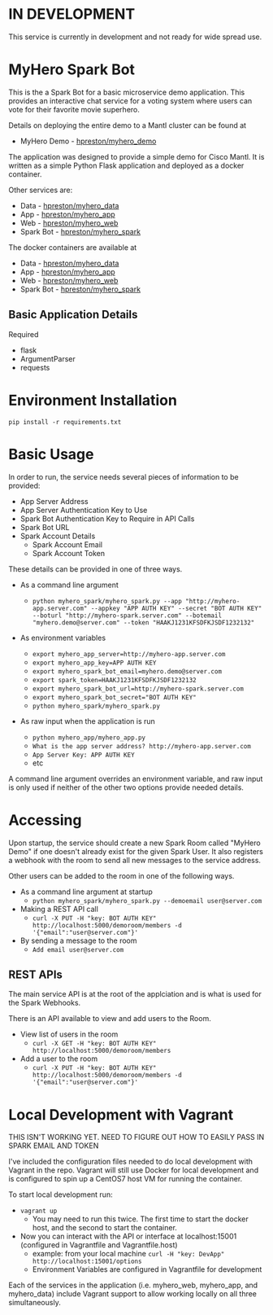 # IN DEVELOPMENT
This service is currently in development and not ready for wide spread use.

# MyHero Spark Bot

This is the a Spark Bot for a basic microservice demo application.
This provides an interactive chat service for a voting system where users can vote for their favorite movie superhero.

Details on deploying the entire demo to a Mantl cluster can be found at
* MyHero Demo - [hpreston/myhero_demo](https://github.com/hpreston/myhero_demo)

The application was designed to provide a simple demo for Cisco Mantl.  It is written as a simple Python Flask application and deployed as a docker container.

Other services are:
* Data - [hpreston/myhero_data](https://github.com/hpreston/myhero_data)
* App - [hpreston/myhero_app](https://github.com/hpreston/myhero_app)
* Web - [hpreston/myhero_web](https://github.com/hpreston/myhero_web)
* Spark Bot - [hpreston/myhero_spark](https://github.com/hpreston/myhero_spark)

The docker containers are available at
* Data - [hpreston/myhero_data](https://hub.docker.com/r/hpreston/myhero_data)
* App - [hpreston/myhero_app](https://hub.docker.com/r/hpreston/myhero_app)
* Web - [hpreston/myhero_web](https://hub.docker.com/r/hpreston/myhero_web)
* Spark Bot - [hpreston/myhero_spark](https://hub.docker.com/r/hpreston/myhero_spark)

## Basic Application Details

Required

* flask
* ArgumentParser
* requests

# Environment Installation

    pip install -r requirements.txt

# Basic Usage

In order to run, the service needs several pieces of information to be provided:
* App Server Address
* App Server Authentication Key to Use
* Spark Bot Authentication Key to Require in API Calls
* Spark Bot URL
* Spark Account Details
  * Spark Account Email
  * Spark Account Token

These details can be provided in one of three ways.
* As a command line argument
  - `python myhero_spark/myhero_spark.py --app "http://myhero-app.server.com" --appkey "APP AUTH KEY" --secret "BOT AUTH KEY"
  --boturl "http://myhero-spark.server.com" --botemail "myhero.demo@server.com" --token "HAAKJ1231KFSDFKJSDF1232132"`
* As environment variables
  - `export myhero_app_server=http://myhero-app.server.com`
  - `export myhero_app_key=APP AUTH KEY`
  - `export myhero_spark_bot_email=myhero.demo@server.com`
  - `export spark_token=HAAKJ1231KFSDFKJSDF1232132`
  - `export myhero_spark_bot_url=http://myhero-spark.server.com`
  - `export myhero_spark_bot_secret="BOT AUTH KEY"`
  - `python myhero_spark/myhero_spark.py`

* As raw input when the application is run
  - `python myhero_app/myhero_app.py`
  - `What is the app server address? http://myhero-app.server.com`
  - `App Server Key: APP AUTH KEY`
  - etc

A command line argument overrides an environment variable, and raw input is only used if neither of the other two options provide needed details.

# Accessing

Upon startup, the service should create a new Spark Room called "MyHero Demo" if one doesn't already exist for the given Spark User.  It also registers a webhook with the room to send all new messages to the service address.

Other users can be added to the room in one of the following ways.
* As a command line argument at startup
  * `python myhero_spark/myhero_spark.py --demoemail user@server.com`
* Making a REST API call
  * `curl -X PUT -H "key: BOT AUTH KEY" http://localhost:5000/demoroom/members -d '{"email":"user@server.com"}'`
* By sending a message to the room
  * `Add email user@server.com`

## REST APIs

The main service API is at the root of the applciation and is what is used for the Spark Webhooks.

There is an API available to view and add users to the Room.
* View list of users in the room
  * `curl -X GET -H "key: BOT AUTH KEY" http://localhost:5000/demoroom/members`
* Add a user to the room
  * `curl -X PUT -H "key: BOT AUTH KEY" http://localhost:5000/demoroom/members -d '{"email":"user@server.com"}'`

# Local Development with Vagrant

THIS ISN'T WORKING YET.  NEED TO FIGURE OUT HOW TO EASILY PASS IN SPARK EMAIL AND TOKEN

I've included the configuration files needed to do local development with Vagrant in the repo.  Vagrant will still use Docker for local development and is configured to spin up a CentOS7 host VM for running the container.

To start local development run:
* `vagrant up`
  - You may need to run this twice.  The first time to start the docker host, and the second to start the container.
* Now you can interact with the API or interface at localhost:15001 (configured in Vagrantfile and Vagrantfile.host)
  - example:  from your local machine `curl -H "key: DevApp" http://localhost:15001/options`
  - Environment Variables are configured in Vagrantfile for development

Each of the services in the application (i.e. myhero_web, myhero_app, and myhero_data) include Vagrant support to allow working locally on all three simultaneously.
